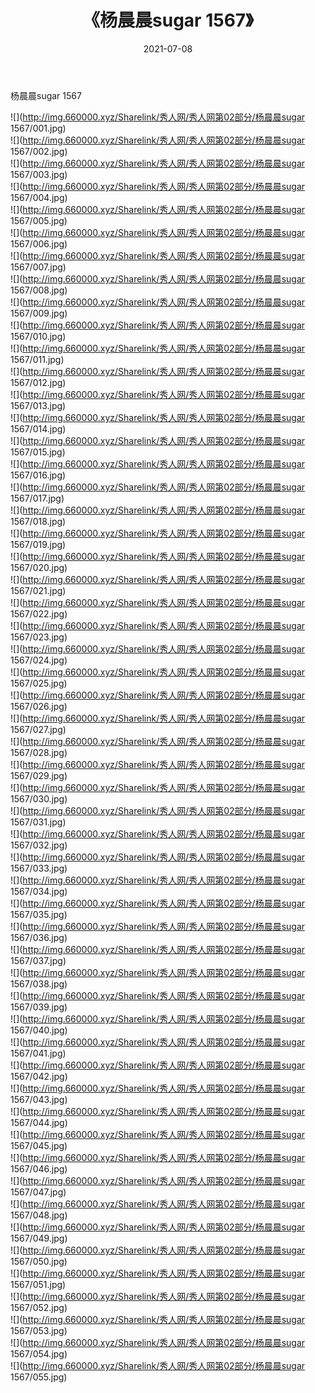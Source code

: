 ﻿---
layout: post
title:  《杨晨晨sugar 1567》
date:   2021-07-08
img: http://img.660000.xyz/Sharelink/秀人网/秀人网第02部分/杨晨晨sugar 1567/000.jpg
categories: [美女, 清纯, 唯美]
---

杨晨晨sugar 1567

  ![](http://img.660000.xyz/Sharelink/秀人网/秀人网第02部分/杨晨晨sugar 1567/001.jpg) <br> ![](http://img.660000.xyz/Sharelink/秀人网/秀人网第02部分/杨晨晨sugar 1567/002.jpg) <br> ![](http://img.660000.xyz/Sharelink/秀人网/秀人网第02部分/杨晨晨sugar 1567/003.jpg) <br> ![](http://img.660000.xyz/Sharelink/秀人网/秀人网第02部分/杨晨晨sugar 1567/004.jpg) <br> ![](http://img.660000.xyz/Sharelink/秀人网/秀人网第02部分/杨晨晨sugar 1567/005.jpg) <br> ![](http://img.660000.xyz/Sharelink/秀人网/秀人网第02部分/杨晨晨sugar 1567/006.jpg) <br> ![](http://img.660000.xyz/Sharelink/秀人网/秀人网第02部分/杨晨晨sugar 1567/007.jpg) <br> ![](http://img.660000.xyz/Sharelink/秀人网/秀人网第02部分/杨晨晨sugar 1567/008.jpg) <br> ![](http://img.660000.xyz/Sharelink/秀人网/秀人网第02部分/杨晨晨sugar 1567/009.jpg) <br> ![](http://img.660000.xyz/Sharelink/秀人网/秀人网第02部分/杨晨晨sugar 1567/010.jpg) <br> ![](http://img.660000.xyz/Sharelink/秀人网/秀人网第02部分/杨晨晨sugar 1567/011.jpg) <br> ![](http://img.660000.xyz/Sharelink/秀人网/秀人网第02部分/杨晨晨sugar 1567/012.jpg) <br> ![](http://img.660000.xyz/Sharelink/秀人网/秀人网第02部分/杨晨晨sugar 1567/013.jpg) <br> ![](http://img.660000.xyz/Sharelink/秀人网/秀人网第02部分/杨晨晨sugar 1567/014.jpg) <br> ![](http://img.660000.xyz/Sharelink/秀人网/秀人网第02部分/杨晨晨sugar 1567/015.jpg) <br> ![](http://img.660000.xyz/Sharelink/秀人网/秀人网第02部分/杨晨晨sugar 1567/016.jpg) <br> ![](http://img.660000.xyz/Sharelink/秀人网/秀人网第02部分/杨晨晨sugar 1567/017.jpg) <br> ![](http://img.660000.xyz/Sharelink/秀人网/秀人网第02部分/杨晨晨sugar 1567/018.jpg) <br> ![](http://img.660000.xyz/Sharelink/秀人网/秀人网第02部分/杨晨晨sugar 1567/019.jpg) <br> ![](http://img.660000.xyz/Sharelink/秀人网/秀人网第02部分/杨晨晨sugar 1567/020.jpg) <br> ![](http://img.660000.xyz/Sharelink/秀人网/秀人网第02部分/杨晨晨sugar 1567/021.jpg) <br> ![](http://img.660000.xyz/Sharelink/秀人网/秀人网第02部分/杨晨晨sugar 1567/022.jpg) <br> ![](http://img.660000.xyz/Sharelink/秀人网/秀人网第02部分/杨晨晨sugar 1567/023.jpg) <br> ![](http://img.660000.xyz/Sharelink/秀人网/秀人网第02部分/杨晨晨sugar 1567/024.jpg) <br> ![](http://img.660000.xyz/Sharelink/秀人网/秀人网第02部分/杨晨晨sugar 1567/025.jpg) <br> ![](http://img.660000.xyz/Sharelink/秀人网/秀人网第02部分/杨晨晨sugar 1567/026.jpg) <br> ![](http://img.660000.xyz/Sharelink/秀人网/秀人网第02部分/杨晨晨sugar 1567/027.jpg) <br> ![](http://img.660000.xyz/Sharelink/秀人网/秀人网第02部分/杨晨晨sugar 1567/028.jpg) <br> ![](http://img.660000.xyz/Sharelink/秀人网/秀人网第02部分/杨晨晨sugar 1567/029.jpg) <br> ![](http://img.660000.xyz/Sharelink/秀人网/秀人网第02部分/杨晨晨sugar 1567/030.jpg) <br> ![](http://img.660000.xyz/Sharelink/秀人网/秀人网第02部分/杨晨晨sugar 1567/031.jpg) <br> ![](http://img.660000.xyz/Sharelink/秀人网/秀人网第02部分/杨晨晨sugar 1567/032.jpg) <br> ![](http://img.660000.xyz/Sharelink/秀人网/秀人网第02部分/杨晨晨sugar 1567/033.jpg) <br> ![](http://img.660000.xyz/Sharelink/秀人网/秀人网第02部分/杨晨晨sugar 1567/034.jpg) <br> ![](http://img.660000.xyz/Sharelink/秀人网/秀人网第02部分/杨晨晨sugar 1567/035.jpg) <br> ![](http://img.660000.xyz/Sharelink/秀人网/秀人网第02部分/杨晨晨sugar 1567/036.jpg) <br> ![](http://img.660000.xyz/Sharelink/秀人网/秀人网第02部分/杨晨晨sugar 1567/037.jpg) <br> ![](http://img.660000.xyz/Sharelink/秀人网/秀人网第02部分/杨晨晨sugar 1567/038.jpg) <br> ![](http://img.660000.xyz/Sharelink/秀人网/秀人网第02部分/杨晨晨sugar 1567/039.jpg) <br> ![](http://img.660000.xyz/Sharelink/秀人网/秀人网第02部分/杨晨晨sugar 1567/040.jpg) <br> ![](http://img.660000.xyz/Sharelink/秀人网/秀人网第02部分/杨晨晨sugar 1567/041.jpg) <br> ![](http://img.660000.xyz/Sharelink/秀人网/秀人网第02部分/杨晨晨sugar 1567/042.jpg) <br> ![](http://img.660000.xyz/Sharelink/秀人网/秀人网第02部分/杨晨晨sugar 1567/043.jpg) <br> ![](http://img.660000.xyz/Sharelink/秀人网/秀人网第02部分/杨晨晨sugar 1567/044.jpg) <br> ![](http://img.660000.xyz/Sharelink/秀人网/秀人网第02部分/杨晨晨sugar 1567/045.jpg) <br> ![](http://img.660000.xyz/Sharelink/秀人网/秀人网第02部分/杨晨晨sugar 1567/046.jpg) <br> ![](http://img.660000.xyz/Sharelink/秀人网/秀人网第02部分/杨晨晨sugar 1567/047.jpg) <br> ![](http://img.660000.xyz/Sharelink/秀人网/秀人网第02部分/杨晨晨sugar 1567/048.jpg) <br> ![](http://img.660000.xyz/Sharelink/秀人网/秀人网第02部分/杨晨晨sugar 1567/049.jpg) <br> ![](http://img.660000.xyz/Sharelink/秀人网/秀人网第02部分/杨晨晨sugar 1567/050.jpg) <br> ![](http://img.660000.xyz/Sharelink/秀人网/秀人网第02部分/杨晨晨sugar 1567/051.jpg) <br> ![](http://img.660000.xyz/Sharelink/秀人网/秀人网第02部分/杨晨晨sugar 1567/052.jpg) <br> ![](http://img.660000.xyz/Sharelink/秀人网/秀人网第02部分/杨晨晨sugar 1567/053.jpg) <br> ![](http://img.660000.xyz/Sharelink/秀人网/秀人网第02部分/杨晨晨sugar 1567/054.jpg) <br> ![](http://img.660000.xyz/Sharelink/秀人网/秀人网第02部分/杨晨晨sugar 1567/055.jpg) <br>